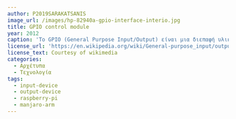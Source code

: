 ```yaml
---
author: P2019SARAKATSANIS
image_url: /images/hp-82940a-gpio-interface-interio.jpg
title: GPIO control module
year: 2012
caption: 'Το GPIO (General Purpose Input/Output) είναι μια διεπαφή υλικού που επιτρέπει την σύνδεση και τον έλεγχο διαφόρων ηλεκτρονικών εξαρτημάτων, όπως αισθητήρες, LED και κινητήρες, σε έναν υπολογιστή μονής πλακέτας όπως το Raspberry Pi. Η μονάδα αποτελείται από πολλαπλούς ακροδέκτες που μπορούν να διαμορφωθούν είτε ως είσοδος είτε ως έξοδος και μπορούν να ελεγχθούν χρησιμοποιώντας προγραμματισμό λογισμικού.'
license_url: 'https://en.wikipedia.org/wiki/General-purpose_input/output'
license_text: Courtesy of wikimedia
categories:
  - Αρχέτυπα
  - Τεχνολογία
tags:
  - input-device
  - output-device
  - raspberry-pi
  - manjaro-arm
---
```

